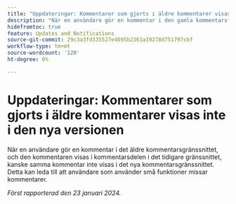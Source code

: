 ```yaml
---
title: "Uppdateringar: Kommentarer som gjorts i äldre kommentarer visas inte i den nya upplevelsen"
description: "När en användare gör en kommentar i den gamla kommentarsfunktionen, och den kommentaren visas i kommentarsdelen i den gamla upplevelsen, kanske samma kommentar inte visas i den nya kommentarsfunktionen. Detta kan leda till att användare som använder små funktioner missar kommentarer."
hidefromtoc: true
feature: Updates and Notifications
source-git-commit: 29c3a3fd335527e4695b2361a19278d751797cbf
workflow-type: tm+mt
source-wordcount: '120'
ht-degree: 0%

---
```



# Uppdateringar: Kommentarer som gjorts i äldre kommentarer visas inte i den nya versionen

När en användare gör en kommentar i det äldre kommentarsgränssnittet, och den kommentaren visas i kommentarsdelen i det tidigare gränssnittet, kanske samma kommentar inte visas i det nya kommentarsgränssnittet. Detta kan leda till att användare som använder små funktioner missar kommentarer.


_Först rapporterad den 23 januari 2024._
